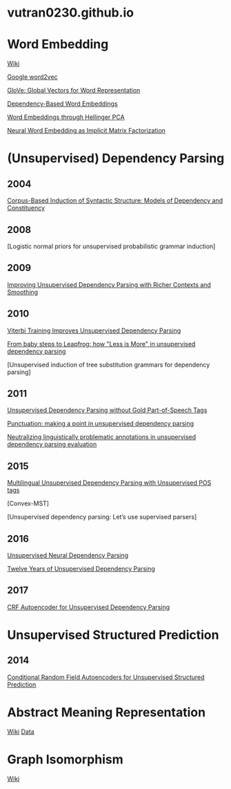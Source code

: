 # vutran0230.github.io


# Word Embedding

[Wiki](https://en.wikipedia.org/wiki/Word_embedding)

[Google word2vec](http://papers.nips.cc/paper/5021-distributed-representations-of-words-and-phrases-and-their-compositionality)

[GloVe: Global Vectors for Word Representation](http://www.aclweb.org/anthology/D14-1162)

[Dependency-Based Word Embeddings](http://www.aclweb.org/anthology/P/P14/P14-2050.pdf)

[Word Embeddings through Hellinger PCA](https://arxiv.org/pdf/1312.5542.pdf)

[Neural Word Embedding as Implicit Matrix Factorization](http://papers.nips.cc/paper/5477-neural-word-embedding-as-implicit-matrix-factorization)

# (Unsupervised) Dependency Parsing

## 2004

[Corpus-Based Induction of Syntactic Structure: Models of Dependency and Constituency](http://www.aclweb.org/anthology/P04-1061)

## 2008

[Logistic normal priors for unsupervised probabilistic grammar induction]

## 2009

[Improving Unsupervised Dependency Parsing with Richer Contexts and Smoothing](https://aclanthology.info/pdf/N/N09/N09-1012.pdf)

## 2010

[Viterbi Training Improves Unsupervised Dependency Parsing](https://dl.acm.org/citation.cfm?id=1870570)

[From baby steps to Leapfrog: how "Less is More" in unsupervised dependency parsing](https://dl.acm.org/citation.cfm?id=1858115)

[Unsupervised induction of tree substitution grammars for dependency parsing]

## 2011 

[Unsupervised Dependency Parsing without Gold Part-of-Speech Tags](https://web.stanford.edu/~jurafsky/goldtags.pdf)

[Punctuation: making a point in unsupervised dependency parsing](https://dl.acm.org/citation.cfm?id=2018939)

[Neutralizing linguistically problematic annotations in unsupervised dependency parsing evaluation](https://dl.acm.org/citation.cfm?id=2002557)

## 2015 

[Multilingual Unsupervised Dependency Parsing with Unsupervised POS tags](https://link.springer.com/chapter/10.1007/978-3-319-27060-9_6)

[Convex-MST]

[Unsupervised dependency parsing: Let’s use supervised parsers]

## 2016

[Unsupervised Neural Dependency Parsing](https://aclweb.org/anthology/D16-1073)

[Twelve Years of Unsupervised Dependency Parsing](http://ceur-ws.org/Vol-1649/56.pdf)

## 2017

[CRF Autoencoder for Unsupervised Dependency Parsing](http://aclweb.org/anthology/D17-1171)

# Unsupervised Structured Prediction

## 2014

[Conditional Random Field Autoencoders for Unsupervised Structured Prediction](https://papers.nips.cc/paper/5344-conditional-random-field-autoencoders-for-unsupervised-structured-prediction)


# Abstract Meaning Representation
[Wiki](https://en.wikipedia.org/wiki/Abstract_Meaning_Representation)
[Data](https://amr.isi.edu/)

# Graph Isomorphism

[Wiki](https://en.wikipedia.org/wiki/Subgraph_isomorphism_problem)
